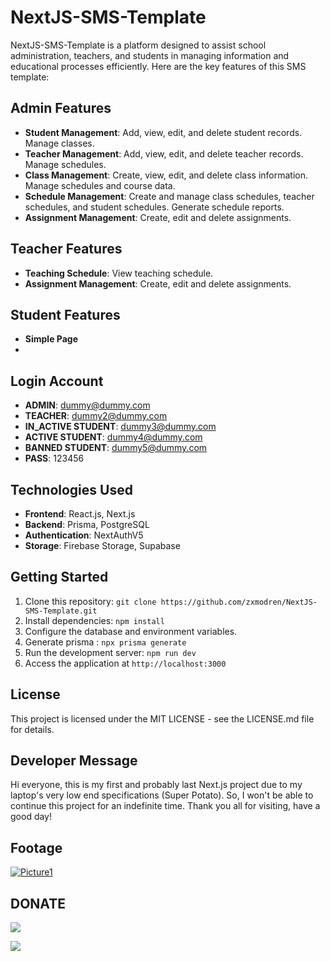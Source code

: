 ﻿# NextJS-SMS-Template

NextJS-SMS-Template is a platform designed to assist school administration, teachers, and students in managing information and educational processes efficiently. Here are the key features of this SMS template:

## Admin Features
- **Student Management**: Add, view, edit, and delete student records. Manage classes.
- **Teacher Management**: Add, view, edit, and delete teacher records. Manage schedules.
- **Class Management**: Create, view, edit, and delete class information. Manage schedules and course data.
- **Schedule Management**: Create and manage class schedules, teacher schedules, and student schedules. Generate schedule reports.
- **Assignment Management**: Create, edit and delete assignments.
## Teacher Features
- **Teaching Schedule**: View teaching schedule.
- **Assignment Management**: Create, edit and delete assignments.

## Student Features
- **Simple Page**
- 
## Login Account
- **ADMIN**: dummy@dummy.com
- **TEACHER**: dummy2@dummy.com
- **IN_ACTIVE STUDENT**: dummy3@dummy.com
- **ACTIVE STUDENT**: dummy4@dummy.com
- **BANNED STUDENT**: dummy5@dummy.com
- **PASS**: 123456
  
## Technologies Used
- **Frontend**: React.js, Next.js
- **Backend**: Prisma, PostgreSQL
- **Authentication**: NextAuthV5
- **Storage**: Firebase Storage, Supabase

## Getting Started
1. Clone this repository: `git clone https://github.com/zxmodren/NextJS-SMS-Template.git`
2. Install dependencies: `npm install`
3. Configure the database and environment variables.
4. Generate prisma : `npx prisma generate`
5. Run the development server: `npm run dev`
6. Access the application at `http://localhost:3000`

## License
This project is licensed under the MIT LICENSE - see the LICENSE.md file for details.


## Developer Message 
Hi everyone, this is my first and probably last Next.js project due to my laptop's very low end specifications (Super Potato). So, I won't be able to continue this project for an indefinite time. Thank you all for visiting, have a good day!


## Footage
[![Picture1](https://i.ibb.co/ZNJJfMp/Picture1.png)](https://imgbb.com/)


## DONATE
<a href="https://www.buymeacoffee.com/aryaferdya9"><img src="https://img.buymeacoffee.com/button-api/?text=Help Me Repair&emoji=🛠️&slug=aryaferdya9&button_colour=FFDD00&font_colour=000000&font_family=Lato&outline_colour=000000&coffee_colour=ffffff" /></a>

<a href="https://www.buymeacoffee.com/aryaferdya9"><img src="https://img.buymeacoffee.com/button-api/?text=Buy me a laptop&emoji=💻&slug=aryaferdya9&button_colour=FFDD00&font_colour=000000&font_family=Cookie&outline_colour=000000&coffee_colour=ffffff" /></a>
